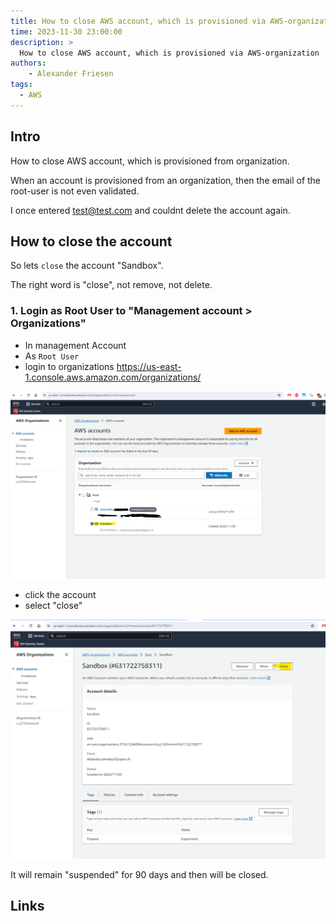 ```yaml
---
title: How to close AWS account, which is provisioned via AWS-organization
time: 2023-11-30 23:00:00
description: >
  How to close AWS account, which is provisioned via AWS-organization
authors:
    - Alexander Friesen
tags:
  - AWS
---
```


## Intro

How to close AWS account, which is provisioned from organization.

When an account is provisioned from an organization, then the email of the root-user is not even validated.

I once entered test@test.com and couldnt delete the account again.

## How to close the account

So lets ``close`` the account "Sandbox".

The right word is "close", not remove, not delete.

### 1. Login as Root User to "Management account > Organizations"

 - In management Account
 - As ``Root User`` 
 - login to organizations <https://us-east-1.console.aws.amazon.com/organizations/>
 
![](./article00023/organisations_account.png)


 - click the account
 - select "close"


 
![](./article00023/account_close.png)


It will remain "suspended" for 90 days and then will be closed.


## Links

